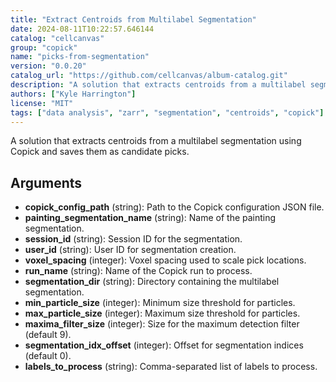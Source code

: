 ```yaml
---
title: "Extract Centroids from Multilabel Segmentation"
date: 2024-08-11T10:22:57.646144
catalog: "cellcanvas"
group: "copick"
name: "picks-from-segmentation"
version: "0.0.20"
catalog_url: "https://github.com/cellcanvas/album-catalog.git"
description: "A solution that extracts centroids from a multilabel segmentation using Copick and saves them as candidate picks."
authors: ["Kyle Harrington"]
license: "MIT"
tags: ["data analysis", "zarr", "segmentation", "centroids", "copick"]
---
```


A solution that extracts centroids from a multilabel segmentation using Copick and saves them as candidate picks.

## Arguments

- **copick_config_path** (string): Path to the Copick configuration JSON file.
- **painting_segmentation_name** (string): Name of the painting segmentation.
- **session_id** (string): Session ID for the segmentation.
- **user_id** (string): User ID for segmentation creation.
- **voxel_spacing** (integer): Voxel spacing used to scale pick locations.
- **run_name** (string): Name of the Copick run to process.
- **segmentation_dir** (string): Directory containing the multilabel segmentation.
- **min_particle_size** (integer): Minimum size threshold for particles.
- **max_particle_size** (integer): Maximum size threshold for particles.
- **maxima_filter_size** (integer): Size for the maximum detection filter (default 9).
- **segmentation_idx_offset** (integer): Offset for segmentation indices (default 0).
- **labels_to_process** (string): Comma-separated list of labels to process.

